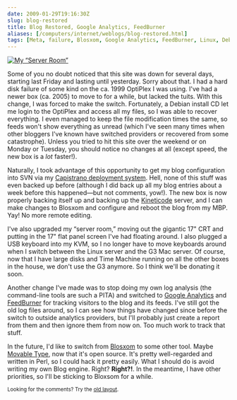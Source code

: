 ```yaml
--- 
date: 2009-01-29T19:16:30Z
slug: blog-restored
title: Blog Restored, Google Analytics, FeedBurner
aliases: [/computers/internet/weblogs/blog-restored.html]
tags: [Meta, failure, Blosxom, Google Analytics, FeedBurner, Linux, Debian]
---
```


<a href="https://www.flickr.com/photos/theory/3236480663/" title="My “Server Room”"><img src="https://farm4.static.flickr.com/3504/3236480663_b2d1fd08be.jpg" alt="My “Server Room”" /></a>

<p>Some of you no doubt noticed that this site was down for several days, starting last Friday and lasting until yesterday. Sorry about that. I had a hard disk failure of some kind on the ca. 1999 OptiPlex I was using. I've had a newer box (ca. 2005) to move to for a while, but lacked the tuits. With this change, I was forced to make the switch. Fortunately, a Debian install CD let me login to the OptiPlex and access all my files, so I was able to recover everything. I even managed to keep the file modification times the same, so feeds won't show everything as unread (which I've seen many times when other bloggers I've known have switched providers or recovered from some catastrophe). Unless you tried to hit this site over the weekend or on Monday or Tuesday, you should notice no changes at all (except speed, the new box is a <em>lot</em> faster!).</p>

<p>Naturally, I took advantage of this opportunity to get my blog configuration into SVN via my <a href="https://svn.kineticode.com/cap/" title="Kineticode Capistrano Environment">Capistrano deployment system</a>. Hell, none of this stuff was even backed up before (although I did back up all my blog entries about a week before this happened—but not comments, yow!). The new box is now properly backing itself up and backing up the <a href="http://www.kineticode.com" title="Kineticode. Setting knowledge in motion">Kineticode</a> server, and I can make changes to Blosxom and configure and reboot the blog from my MBP. Yay! No more remote editing.</p>

<p>I've also upgraded my “server room,” moving out the gigantic 17&quot; CRT and putting in the 17&quot; flat panel screen I've had floating around. I also plugged a USB keyboard into my KVM, so I no longer have to move keyboards around when I switch between the Linux server and the G3 Mac server. Of course, now that I have large disks and Time Machine running on all the other boxes in the house, we don't use the G3 anymore. So I think we'll be donating it soon.</p>

<p>Another change I've made was to stop doing my own log analysis (the command-line tools are such a PITA) and switched to <a href="http://www.google.com/analytics/">Google Analytics</a> and <a href="http://www.feedburner.com/">FeedBurner</a> for tracking visitors to the blog and its feeds. I've still got the old log files around, so I can see how things have changed since before the switch to outside analytics providers, but I'll probably just create a report from them and then ignore them from now on. Too much work to track that stuff.</p>

<p>In the future, I'd like to switch from <a href="http://www.blosxom.com">Blosxom</a> to some other tool. Maybe <a href="http://www.movabletype.org/opensource/" title="Movable Type Open Source Project">Movable Type</a>, now that it's open source. It's pretty well-regarded and written in Perl, so I could hack it pretty easily. What I should do is avoid writing my own Blog engine. Right? <strong>Right?!</strong>. In the meantime, I have other priorities, so I'll be sticking to Bloxsom for a while.</p>

<p class="past"><small>Looking for the comments? Try the <a rel="nofollow" href="//past.justatheory.com/computers/internet/weblogs/blog-restored.html">old layout</a>.</small></p>


